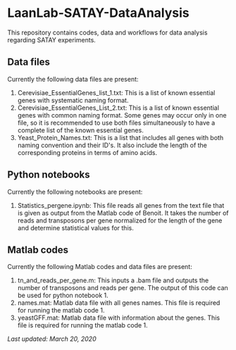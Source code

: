 # LaanLab-SATAY-DataAnalysis
This repository contains codes, data and workflows for data analysis regarding SATAY experiments.

## Data files
Currently the following data files are present:

1. Cerevisiae_EssentialGenes_list_1.txt: This is a list of known essential genes with systematic naming format.
2. Cerevisiae_EssentialGenes_List_2.txt: This is a list of known essential genes with common naming format. Some genes may occur only in one file, so it is recommended to use both files simultaneously to have a complete list of the known essential genes. 
3. Yeast_Protein_Names.txt: This is a list that includes all genes with both naming convention and their ID's. It also include the length of the corresponding proteins in terms of amino acids.

## Python notebooks
Currently the following notebooks are present:

1. Statistics_pergene.ipynb: This file reads all genes from the text file that is given as output from the Matlab code of Benoit. It takes the number of reads and transposons per gene normalized for the length of the gene and determine statistical values for this.

## Matlab codes
Currently the following Matlab codes and data files are present:

1. tn_and_reads_per_gene.m: This inputs a .bam file and outputs the number of transposons and reads per gene. The output of this code can be used for python notebook 1.
2. names.mat: Matlab data file with all genes names. This file is required for running the matlab code 1.
3. yeastGFF.mat: Matlab data file with information about the genes. This file is required for running the matlab code 1.


*Last updated: March 20, 2020*
